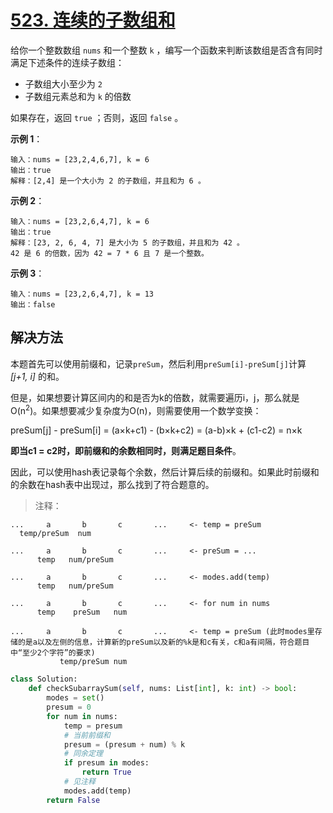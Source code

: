 # [523. 连续的子数组和](https://leetcode-cn.com/problems/continuous-subarray-sum/)

给你一个整数数组 `nums` 和一个整数 `k` ，编写一个函数来判断该数组是否含有同时满足下述条件的连续子数组：

* 子数组大小至少为 `2`
* 子数组元素总和为 `k` 的倍数

如果存在，返回 `true` ；否则，返回 `false` 。
 

**示例 1**：
```
输入：nums = [23,2,4,6,7], k = 6
输出：true
解释：[2,4] 是一个大小为 2 的子数组，并且和为 6 。
```

**示例 2**：
```
输入：nums = [23,2,6,4,7], k = 6
输出：true
解释：[23, 2, 6, 4, 7] 是大小为 5 的子数组，并且和为 42 。 
42 是 6 的倍数，因为 42 = 7 * 6 且 7 是一个整数。
```


**示例 3**：
```
输入：nums = [23,2,6,4,7], k = 13
输出：false
```

## 解决方法

本题首先可以使用前缀和，记录`preSum`，然后利用`preSum[i]-preSum[j]`计算 *[j+1, i]* 的和。

但是，如果想要计算区间内的和是否为k的倍数，就需要遍历i，j，那么就是O(n<sup>2</sup>)。如果想要减少复杂度为O(n)，则需要使用一个数学变换：

preSum[j] - preSum[i] = (a×k+c1) - (b×k+c2) = (a-b)×k + (c1-c2) = n×k

**即当c1 = c2时，即前缀和的余数相同时，则满足题目条件**。

因此，可以使用hash表记录每个余数，然后计算后续的前缀和。如果此时前缀和的余数在hash表中出现过，那么找到了符合题意的。

> 注释：
```
...     a       b       c       ...     <- temp = preSum
  temp/preSum  num  

...     a       b       c       ...     <- preSum = ...
      temp   num/preSum   

...     a       b       c       ...     <- modes.add(temp)
      temp   num/preSum

...     a       b       c       ...     <- for num in nums
      temp    preSum   num

...     a       b       c       ...     <- temp = preSum (此时modes里存储的是a以及左侧的信息，计算新的preSum以及新的%k是和c有关，c和a有间隔，符合题目中“至少2个字符”的要求)
           temp/preSum num

```

```py
class Solution:
    def checkSubarraySum(self, nums: List[int], k: int) -> bool:
        modes = set()
        presum = 0
        for num in nums:
            temp = presum
            # 当前前缀和
            presum = (presum + num) % k
            # 同余定理
            if presum in modes:
                return True
            # 见注释
            modes.add(temp)
        return False
```